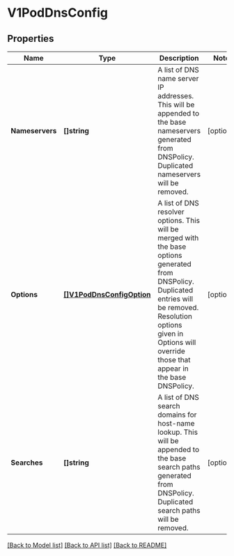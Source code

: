 # V1PodDnsConfig

## Properties
Name | Type | Description | Notes
------------ | ------------- | ------------- | -------------
**Nameservers** | **[]string** | A list of DNS name server IP addresses. This will be appended to the base nameservers generated from DNSPolicy. Duplicated nameservers will be removed. | [optional] 
**Options** | [**[]V1PodDnsConfigOption**](v1.PodDNSConfigOption.md) | A list of DNS resolver options. This will be merged with the base options generated from DNSPolicy. Duplicated entries will be removed. Resolution options given in Options will override those that appear in the base DNSPolicy. | [optional] 
**Searches** | **[]string** | A list of DNS search domains for host-name lookup. This will be appended to the base search paths generated from DNSPolicy. Duplicated search paths will be removed. | [optional] 

[[Back to Model list]](../README.md#documentation-for-models) [[Back to API list]](../README.md#documentation-for-api-endpoints) [[Back to README]](../README.md)


